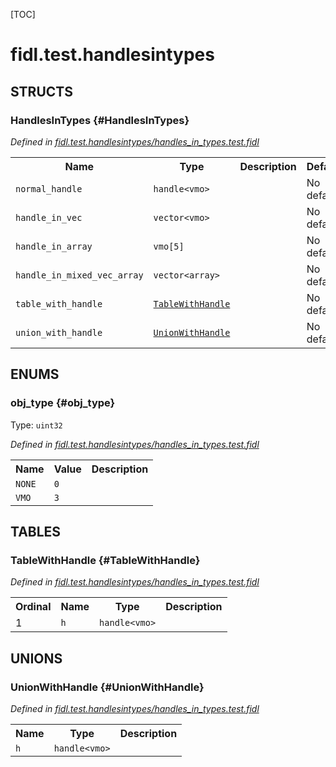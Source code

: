 [TOC]

# fidl.test.handlesintypes




## **STRUCTS**

### HandlesInTypes {#HandlesInTypes}
*Defined in [fidl.test.handlesintypes/handles_in_types.test.fidl](https://fuchsia.googlesource.com/fuchsia/+/HEAD/handles_in_types.test.fidl#25)*



<table>
    <tr><th>Name</th><th>Type</th><th>Description</th><th>Default</th></tr><tr id="HandlesInTypes.normal_handle">
            <td><code>normal_handle</code></td>
            <td>
                <code>handle&lt;vmo&gt;</code>
            </td>
            <td></td>
            <td>No default</td>
        </tr><tr id="HandlesInTypes.handle_in_vec">
            <td><code>handle_in_vec</code></td>
            <td>
                <code>vector&lt;vmo&gt;</code>
            </td>
            <td></td>
            <td>No default</td>
        </tr><tr id="HandlesInTypes.handle_in_array">
            <td><code>handle_in_array</code></td>
            <td>
                <code>vmo[5]</code>
            </td>
            <td></td>
            <td>No default</td>
        </tr><tr id="HandlesInTypes.handle_in_mixed_vec_array">
            <td><code>handle_in_mixed_vec_array</code></td>
            <td>
                <code>vector&lt;array&gt;</code>
            </td>
            <td></td>
            <td>No default</td>
        </tr><tr id="HandlesInTypes.table_with_handle">
            <td><code>table_with_handle</code></td>
            <td>
                <code><a class='link' href='#TableWithHandle'>TableWithHandle</a></code>
            </td>
            <td></td>
            <td>No default</td>
        </tr><tr id="HandlesInTypes.union_with_handle">
            <td><code>union_with_handle</code></td>
            <td>
                <code><a class='link' href='#UnionWithHandle'>UnionWithHandle</a></code>
            </td>
            <td></td>
            <td>No default</td>
        </tr>
</table>



## **ENUMS**

### obj_type {#obj_type}
Type: <code>uint32</code>

*Defined in [fidl.test.handlesintypes/handles_in_types.test.fidl](https://fuchsia.googlesource.com/fuchsia/+/HEAD/handles_in_types.test.fidl#6)*



<table>
    <tr><th>Name</th><th>Value</th><th>Description</th></tr><tr id="obj_type.NONE">
            <td><code>NONE</code></td>
            <td><code>0</code></td>
            <td></td>
        </tr><tr id="obj_type.VMO">
            <td><code>VMO</code></td>
            <td><code>3</code></td>
            <td></td>
        </tr></table>



## **TABLES**

### TableWithHandle {#TableWithHandle}


*Defined in [fidl.test.handlesintypes/handles_in_types.test.fidl](https://fuchsia.googlesource.com/fuchsia/+/HEAD/handles_in_types.test.fidl#17)*



<table>
    <tr><th>Ordinal</th><th>Name</th><th>Type</th><th>Description</th></tr>
    <tr id="TableWithHandle.h">
            <td>1</td>
            <td><code>h</code></td>
            <td>
                <code>handle&lt;vmo&gt;</code>
            </td>
            <td></td>
        </tr></table>



## **UNIONS**

### UnionWithHandle {#UnionWithHandle}
*Defined in [fidl.test.handlesintypes/handles_in_types.test.fidl](https://fuchsia.googlesource.com/fuchsia/+/HEAD/handles_in_types.test.fidl#21)*


<table>
    <tr><th>Name</th><th>Type</th><th>Description</th></tr><tr id="UnionWithHandle.h">
            <td><code>h</code></td>
            <td>
                <code>handle&lt;vmo&gt;</code>
            </td>
            <td></td>
        </tr></table>







